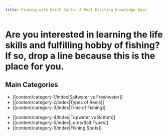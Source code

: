 ```yaml
---
title: Fishing with Keith Carle- A Reel Exciting Knowledge Base
---
```

# Are you interested in learning the life skills and fulfilling hobby of fishing? If so, drop a line because this is the place for you.

## Main Categories
* [[content/category-1/index|Saltwater vs Freshwater]]
* [[content/category-2/index|Types of Reels]]
*  [[content/category-3/index|Time of Fishing]]
- [[content/category-4/index|Topwater vs Bottom]]
-  [[content/category-5/index|Lures/Bait Types]]
- [[content/category-6/index|Fishing Spots]]
